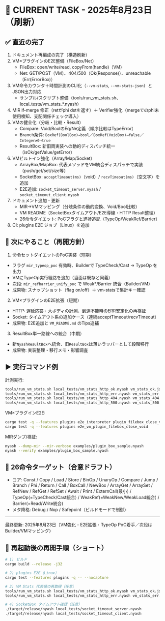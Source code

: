 # 🎯 CURRENT TASK - 2025年8月23日（刷新）

## ✅ 直近の完了
1. ドキュメント再編成の完了（構造刷新）
2. VM×プラグインのE2E整備（FileBox/Net）
   - FileBox: open/write/read, copyFrom(handle)（VM）
   - Net: GET/POST（VM）、404/500（Ok(Response)）、unreachable（Err(ErrorBox)）
3. VM命令カウンタ＋時間計測のCLI化（`--vm-stats`, `--vm-stats-json`）とJSON出力対応
   - サンプル/スクリプト整備（tools/run_vm_stats.sh、local_tests/vm_stats_*.nyash）
4. MIR if-merge 修正（retがphi dstを返す）＋ Verifier強化（mergeでのphi未使用検知、支配関係チェック導入）
5. VMの健全化（分岐・比較・Result）
   - Compare: Void/BoolのEq/Ne定義（順序比較はTypeError）
   - Branch条件: `BoxRef(BoolBox)→bool`／`BoxRef(VoidBox)→false`／`Integer≠0→true`
   - ResultBox: 新旧両実装への動的ディスパッチ統一（isOk/getValue/getError）
6. VMビルトイン強化（Array/Map/Socket）
   - ArrayBox/MapBox: 代表メソッドをVM統合ディスパッチで実装（push/get/set/size等）
   - SocketBox: `acceptTimeout(ms)`（void）/ `recvTimeout(ms)`（空文字）を追加
   - E2E追加: `socket_timeout_server.nyash` / `socket_timeout_client.nyash`
7. ドキュメント追加・更新
   - MIR→VMマッピング（分岐条件の動的変換、Void/Bool比較）
   - VM README（SocketBoxタイムアウト/E2E導線・HTTP Result整理）
   - 26命令ダイエット: PoCフラグと進捗追記（TypeOp/WeakRef/Barrier）
8. CI: plugins E2E ジョブ（Linux）を追加

## 🚧 次にやること（再開方針）

1) 命令セットダイエットのPoC実装（短期）
- フラグ `mir_typeop_poc` 有効時、Builderで TypeCheck/Cast → TypeOp を出力
- VMにTypeOp実行経路を追加（当面は既存と同義）
- 次段: `mir_refbarrier_unify_poc` で Weak*/Barrier 統合（Builder/VM）
- 成果物: スナップショット（flag on/off）＋ vm-statsで集計キー確認

2) VM×プラグインのE2E拡張（短期）
- HTTP: 遅延応答・大ボディの計測、到達不能時のERR安定化の再検証
- Socket: タイムアウト系の追加ケース（連続acceptTimeout/recvTimeout）
- 成果物: E2E追加と `VM_README.md` のTips追補

3) ResultBox単一路線への統合（中期）
- 新`NyashResultBox`へ統合、旧`ResultBox`は薄いラッパーとして段階移行
- 成果物: 実装整理・移行メモ・影響調査

## ▶ 実行コマンド例

計測実行:
```bash
tools/run_vm_stats.sh local_tests/vm_stats_http_ok.nyash vm_stats_ok.json
tools/run_vm_stats.sh local_tests/vm_stats_http_err.nyash vm_stats_err.json
tools/run_vm_stats.sh local_tests/vm_stats_http_404.nyash vm_stats_404.json
tools/run_vm_stats.sh local_tests/vm_stats_http_500.nyash vm_stats_500.json
```

VM×プラグインE2E:
```bash
cargo test -q --features plugins e2e_interpreter_plugin_filebox_close_void
cargo test -q --features plugins e2e_vm_plugin_filebox_close_void
```

MIRダンプ/検証:
```bash
nyash --dump-mir --mir-verbose examples/plugin_box_sample.nyash
nyash --verify examples/plugin_box_sample.nyash
```

## 🔭 26命令ターゲット（合意ドラフト）
- コア: Const / Copy / Load / Store / BinOp / UnaryOp / Compare / Jump / Branch / Phi / Return / Call / BoxCall / NewBox / ArrayGet / ArraySet / RefNew / RefGet / RefSet / Await / Print / ExternCall(最小) / TypeOp(=TypeCheck/Cast統合) / WeakRef(=WeakNew/WeakLoad統合) / Barrier(=Read/Write統合)
- メタ降格: Debug / Nop / Safepoint（ビルドモードで制御）

---
最終更新: 2025年8月23日（VM強化・E2E拡張・TypeOp PoC着手／次段はBuilder/VMマッピング）

## 🔁 再起動後の再開手順（ショート）
```bash
# 1) ビルド
cargo build --release -j32

# 2) plugins E2E（Linux）
cargo test --features plugins -q -- --nocapture

# 3) VM Stats 代表値の再取得（任意）
tools/run_vm_stats.sh local_tests/vm_stats_http_ok.nyash vm_stats_ok.json
tools/run_vm_stats.sh local_tests/vm_stats_http_err.nyash vm_stats_err.json

# 4) SocketBox タイムアウト確認（任意）
./target/release/nyash local_tests/socket_timeout_server.nyash
./target/release/nyash local_tests/socket_timeout_client.nyash
```
